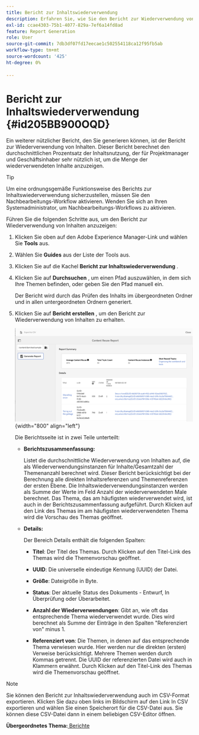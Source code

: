 ```yaml
---
title: Bericht zur Inhaltswiederverwendung
description: Erfahren Sie, wie Sie den Bericht zur Wiederverwendung von Inhalten in AEM Guides anzeigen. Erstellen Sie den Bericht, um den Prozentsatz der Wiederverwendung des Inhalts zu ermitteln.
exl-id: ccae4303-75b1-4077-829a-7ef6a14fd8ad
feature: Report Generation
role: User
source-git-commit: 7db3df07fd17eecae1c502554118ca12f95fb5ab
workflow-type: tm+mt
source-wordcount: '425'
ht-degree: 0%

---
```


# Bericht zur Inhaltswiederverwendung {#id205BB900OQD}

Ein weiterer nützlicher Bericht, den Sie generieren können, ist der Bericht zur Wiederverwendung von Inhalten. Dieser Bericht berechnet den durchschnittlichen Prozentsatz der Inhaltsnutzung, der für Projektmanager und Geschäftsinhaber sehr nützlich ist, um die Menge der wiederverwendeten Inhalte anzuzeigen.

>[!TIP]
>
> Um eine ordnungsgemäße Funktionsweise des Berichts zur Inhaltswiederverwendung sicherzustellen, müssen Sie den Nachbearbeitungs-Workflow aktivieren. Wenden Sie sich an Ihren Systemadministrator, um Nachbearbeitungs-Workflows zu aktivieren.

Führen Sie die folgenden Schritte aus, um den Bericht zur Wiederverwendung von Inhalten anzuzeigen:

1. Klicken Sie oben auf den Adobe Experience Manager-Link und wählen Sie **Tools** aus.

1. Wählen Sie **Guides** aus der Liste der Tools aus.

1. Klicken Sie auf die Kachel **Bericht zur Inhaltswiederverwendung** .

1. Klicken Sie auf **Durchsuchen** , um einen Pfad auszuwählen, in dem sich Ihre Themen befinden, oder geben Sie den Pfad manuell ein.

   Der Bericht wird durch das Prüfen des Inhalts im übergeordneten Ordner und in allen untergeordneten Ordnern generiert.

1. Klicken Sie auf **Bericht erstellen** , um den Bericht zur Wiederverwendung von Inhalten zu erhalten.

   ![](images/content-reuse-uuid.png){width="800" align="left"}

   Die Berichtsseite ist in zwei Teile unterteilt:

   - **Berichtszusammenfassung:**

     Listet die durchschnittliche Wiederverwendung von Inhalten auf, die als Wiederverwendungsinstanzen für Inhalte/Gesamtzahl der Themenanzahl berechnet wird. Dieser Bericht berücksichtigt bei der Berechnung alle direkten Inhaltsreferenzen und Themenreferenzen der ersten Ebene. Die Inhaltswiederverwendungsinstanzen werden als Summe der Werte im Feld Anzahl der wiederverwendeten Male berechnet. Das Thema, das am häufigsten wiederverwendet wird, ist auch in der Berichtszusammenfassung aufgeführt. Durch Klicken auf den Link des Themas im am häufigsten wiederverwendeten Thema wird die Vorschau des Themas geöffnet.

   - **Details:**

     Der Bereich Details enthält die folgenden Spalten:

      - **Titel**: Der Titel des Themas. Durch Klicken auf den Titel-Link des Themas wird die Themenvorschau geöffnet.

      - **UUID**: Die universelle eindeutige Kennung \(UUID\) der Datei.

      - **Größe**: Dateigröße in Byte.

      - **Status**: Der aktuelle Status des Dokuments - Entwurf, In Überprüfung oder Überarbeitet.

      - **Anzahl der Wiederverwendungen**: Gibt an, wie oft das entsprechende Thema wiederverwendet wurde. Dies wird berechnet als Summe der Einträge in den Spalten &quot;Referenziert von&quot; minus 1.

      - **Referenziert von**: Die Themen, in denen auf das entsprechende Thema verwiesen wurde. Hier werden nur die direkten \(ersten\) Verweise berücksichtigt. Mehrere Themen werden durch Kommas getrennt. Die UUID der referenzierten Datei wird auch in Klammern erwähnt. Durch Klicken auf den Titel-Link des Themas wird die Themenvorschau geöffnet.


>[!NOTE]
>
> Sie können den Bericht zur Inhaltswiederverwendung auch im CSV-Format exportieren. Klicken Sie dazu oben links im Bildschirm auf den Link In CSV exportieren und wählen Sie einen Speicherort für die CSV-Datei aus. Sie können diese CSV-Datei dann in einem beliebigen CSV-Editor öffnen.

**Übergeordnetes Thema:**[ Berichte](reports-intro.md)
